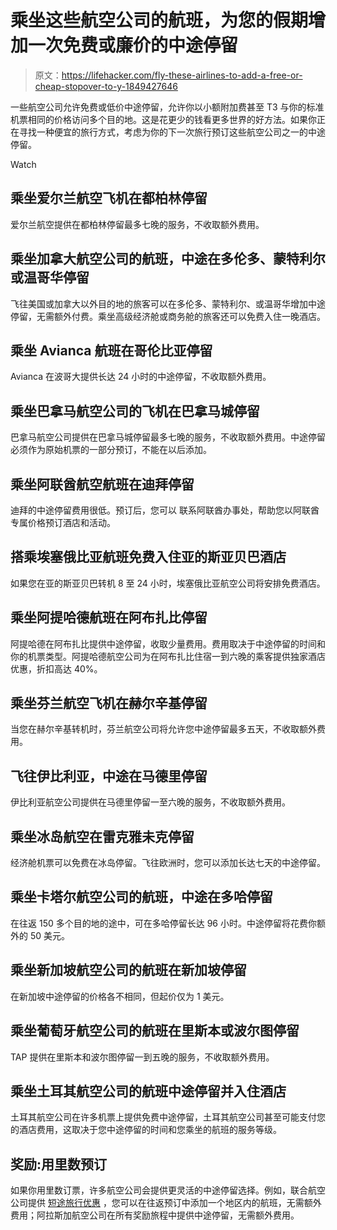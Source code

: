 # 乘坐这些航空公司的航班，为您的假期增加一次免费或廉价的中途停留

> 原文：<https://lifehacker.com/fly-these-airlines-to-add-a-free-or-cheap-stopover-to-y-1849427646>

一些航空公司允许免费或低价中途停留，允许你以小额附加费甚至 T3 与你的标准机票相同的价格访问多个目的地。这是花更少的钱看更多世界的好方法。如果你正在寻找一种便宜的旅行方式，考虑为你的下一次旅行预订这些航空公司之一的中途停留。

Watch

## **乘坐爱尔兰航空飞机在都柏林停留**

爱尔兰航空提供在都柏林停留最多七晚的服务，不收取额外费用。

## **乘坐加拿大航空公司的航班，中途在多伦多、蒙特利尔或温哥华停留**

飞往美国或加拿大以外目的地的旅客可以在多伦多、蒙特利尔、或温哥华增加中途停留，无需额外付费。乘坐高级经济舱或商务舱的旅客还可以免费入住一晚酒店。

## **乘坐 Avianca 航班在哥伦比亚停留**

Avianca 在波哥大提供长达 24 小时的中途停留，不收取额外费用。

## **乘坐巴拿马航空公司的飞机在巴拿马城停留**

巴拿马航空公司提供在巴拿马城停留最多七晚的服务，不收取额外费用。中途停留必须作为原始机票的一部分预订，不能在以后添加。

## **乘坐阿联酋航空航班在迪拜停留**

迪拜的中途停留费用很低。预订后，您可以 联系阿联酋办事处，帮助您以阿联酋专属价格预订酒店和活动。

## **搭乘埃塞俄比亚航班免费入住亚的斯亚贝巴酒店**

如果您在亚的斯亚贝巴转机 8 至 24 小时，埃塞俄比亚航空公司将安排免费酒店。

## **乘坐阿提哈德航班在阿布扎比停留**

阿提哈德在阿布扎比提供中途停留，收取少量费用。费用取决于中途停留的时间和你的机票类型。阿提哈德航空公司为在阿布扎比住宿一到六晚的乘客提供独家酒店优惠，折扣高达 40%。

## **乘坐芬兰航空飞机在赫尔辛基停留**

当您在赫尔辛基转机时，芬兰航空公司将允许您中途停留最多五天，不收取额外费用。

## **飞往伊比利亚，中途在马德里停留**

伊比利亚航空公司提供在马德里停留一至六晚的服务，不收取额外费用。

## **乘坐冰岛航空在雷克雅未克停留**

经济舱机票可以免费在冰岛停留。飞往欧洲时，您可以添加长达七天的中途停留。

## **乘坐卡塔尔航空公司的航班，中途在多哈停留**

在往返 150 多个目的地的途中，可在多哈停留长达 96 小时。中途停留将花费你额外的 50 美元。

## **乘坐新加坡航空公司的航班在新加坡停留**

在新加坡中途停留的价格各不相同，但起价仅为 1 美元。

## **乘坐葡萄牙航空公司的航班在里斯本或波尔图停留**

TAP 提供在里斯本和波尔图停留一到五晚的服务，不收取额外费用。

## **乘坐土耳其航空公司的航班中途停留并入住酒店**

土耳其航空公司在许多机票上提供免费中途停留，土耳其航空公司甚至可能支付您的酒店费用，这取决于您中途停留的时间和您乘坐的航班的服务等级。

## **奖励:用里数预订**

如果你用里数订票，许多航空公司会提供更灵活的中途停留选择。例如，联合航空公司提供 [短途旅行优惠](https://www.united.com/ual/en/us/fly/mileageplus/awards/travel/types.html) ，您可以在往返预订中添加一个地区内的航班，无需额外费用；阿拉斯加航空公司在所有奖励旅程中提供中途停留，无需额外费用。